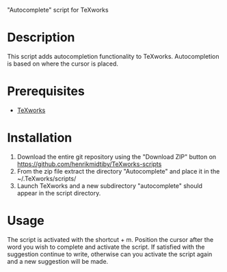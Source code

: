 "Autocomplete" script for TeXworks

Description
===========

This script adds autocompletion functionality to TeXworks.
Autocompletion is based on where the cursor is placed.


Prerequisites
=============

- [TeXworks](http://www.tug.org/texworks/)



Installation
============

1. Download the entire git repository using the "Download ZIP" button on https://github.com/henrikmidtiby/TeXworks-scripts 
2. From the zip file extract the directory "Autocomplete" and place it in the ~/.TeXworks/scripts/ 
3. Launch TeXworks and a new subdirectory "autocomplete" should appear in the script directory. 



Usage
=====

The script is activated with the shortcut <crtl> + m.
Position the cursor after the word you wish to complete and activate the script. If satisfied with the suggestion continue to write, otherwise can you activate the script again and a new suggestion will be made.



